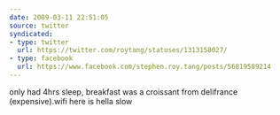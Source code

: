 ```yaml
---
date: 2009-03-11 22:51:05
source: twitter
syndicated:
- type: twitter
  url: https://twitter.com/roytang/statuses/1313158027/
- type: facebook
  url: https://www.facebook.com/stephen.roy.tang/posts/56819589214
---
```


only had 4hrs sleep, breakfast was a croissant from delifrance (expensive).wifi here is hella slow
